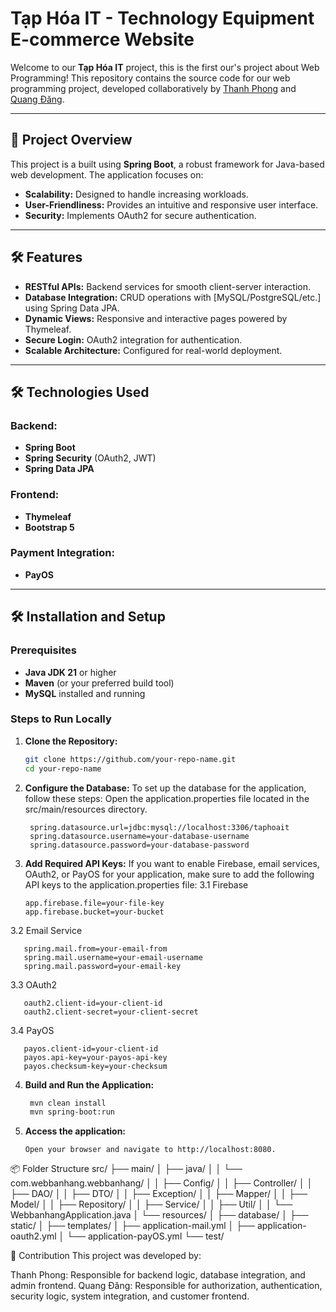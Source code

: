 # Tạp Hóa IT - Technology Equipment E-commerce Website

Welcome to our **Tạp Hóa IT** project, this is the first our's project about Web Programming! This repository contains the source code for our web programming project, developed collaboratively by [Thanh Phong](https://github.com/tphong0903) and [Quang Đăng](https://github.com/quangdang1412).

---

## 🚀 Project Overview

This project is a  built using **Spring Boot**, a robust framework for Java-based web development. The application focuses on:

- **Scalability:** Designed to handle increasing workloads.
- **User-Friendliness:** Provides an intuitive and responsive user interface.
- **Security:** Implements OAuth2 for secure authentication.

---

## 🛠️ Features

- **RESTful APIs:** Backend services for smooth client-server interaction.
- **Database Integration:** CRUD operations with [MySQL/PostgreSQL/etc.] using Spring Data JPA.
- **Dynamic Views:** Responsive and interactive pages powered by Thymeleaf.
- **Secure Login:** OAuth2 integration for authentication.
- **Scalable Architecture:** Configured for real-world deployment.

---

## 🛠️ Technologies Used

### Backend:
- **Spring Boot**  
- **Spring Security** (OAuth2, JWT)  
- **Spring Data JPA**  

### Frontend:
- **Thymeleaf**  
- **Bootstrap 5**  

### Payment Integration:
- **PayOS**  

---

## 🛠️ Installation and Setup

### Prerequisites
- **Java JDK 21** or higher
- **Maven** (or your preferred build tool)
- **MySQL** installed and running

### Steps to Run Locally

1. **Clone the Repository:**
   ```bash
   git clone https://github.com/your-repo-name.git
   cd your-repo-name
2. **Configure the Database:**
  To set up the database for the application, follow these steps:
  Open the application.properties file located in the src/main/resources directory.
   ```properties
    spring.datasource.url=jdbc:mysql://localhost:3306/taphoait
    spring.datasource.username=your-database-username
    spring.datasource.password=your-database-password

3. **Add Required API Keys:**
  If you want to enable Firebase, email services, OAuth2, or PayOS for your application, make sure to add the following API keys to the application.properties file:
  3.1 Firebase

       app.firebase.file=your-file-key
       app.firebase.bucket=your-bucket
  3.2 Email Service
  
       spring.mail.from=your-email-from
       spring.mail.username=your-email-username
       spring.mail.password=your-email-key
  3.3 OAuth2

       oauth2.client-id=your-client-id
       oauth2.client-secret=your-client-secret
  3.4 PayOS
  
       payos.client-id=your-client-id
       payos.api-key=your-payos-api-key
       payos.checksum-key=your-checksum     
4. **Build and Run the Application:**
      ```bash
       mvn clean install
       mvn spring-boot:run
5. **Access the application:**

       Open your browser and navigate to http://localhost:8080.

📦 Folder Structure
src/
├── main/
│   ├── java/
│   │   └── com.webbanhang.webbanhang/
│   │       ├── Config/
│   │       ├── Controller/
│   │       ├── DAO/
│   │       ├── DTO/
│   │       ├── Exception/
│   │       ├── Mapper/
│   │       ├── Model/
│   │       ├── Repository/
│   │       ├── Service/
│   │       ├── Util/
│   │       └── WebbanhangApplication.java
│   └── resources/
│       ├── database/
│       ├── static/
│       ├── templates/
│       ├── application-mail.yml
│       ├── application-oauth2.yml
│       └── application-payOS.yml
└── test/

🤝 Contribution
This project was developed by:

Thanh Phong: Responsible for backend logic, database integration, and admin frontend.
Quang Đăng: Responsible for authorization, authentication, security logic, system integration, and customer frontend.
